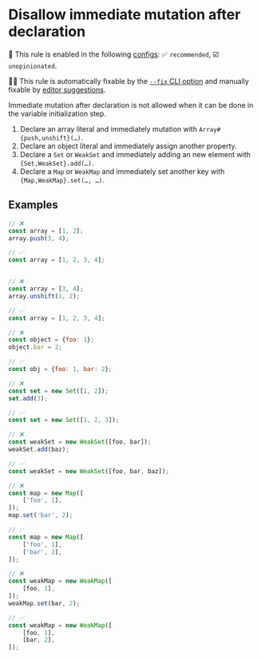 # Disallow immediate mutation after declaration

💼 This rule is enabled in the following [configs](https://github.com/sindresorhus/eslint-plugin-unicorn#recommended-config): ✅ `recommended`, ☑️ `unopinionated`.

🔧💡 This rule is automatically fixable by the [`--fix` CLI option](https://eslint.org/docs/latest/user-guide/command-line-interface#--fix) and manually fixable by [editor suggestions](https://eslint.org/docs/latest/use/core-concepts#rule-suggestions).

<!-- end auto-generated rule header -->
<!-- Do not manually modify this header. Run: `npm run fix:eslint-docs` -->

Immediate mutation after declaration is not allowed when it can be done in the variable initialization step.

1. Declare an array literal and immediately mutation with `Array#{push,unshift}(…)`.
1. Declare an object literal and immediately assign another property.
1. Declare a `Set` or `WeakSet` and immediately adding an new element with `{Set,WeakSet}.add(…)`.
1. Declare a `Map` or `WeakMap` and immediately set another key with `{Map,WeakMap}.set(…, …)`.

## Examples

```js
// ❌
const array = [1, 2];
array.push(3, 4);

// ✅
const array = [1, 2, 3, 4];
```

```js

// ❌
const array = [3, 4];
array.unshift(1, 2);

// ✅
const array = [1, 2, 3, 4];
```

```js
// ❌
const object = {foo: 1};
object.bar = 2;

// ✅
const obj = {foo: 1, bar: 2};
```

```js
// ❌
const set = new Set([1, 2]);
set.add(3);

// ✅
const set = new Set([1, 2, 3]);
```

```js
// ❌
const weakSet = new WeakSet([foo, bar]);
weakSet.add(baz);

// ✅
const weakSet = new WeakSet([foo, bar, baz]);
```

```js
// ❌
const map = new Map([
	['foo', 1],
]);
map.set('bar', 2);

// ✅
const map = new Map([
	['foo', 1],
	['bar', 2],
]);
```

```js
// ❌
const weakMap = new WeakMap([
	[foo, 1],
]);
weakMap.set(bar, 2);

// ✅
const weakMap = new WeakMap([
	[foo, 1],
	[bar, 2],
]);
```